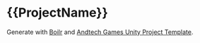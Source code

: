 # {{ProjectName}}
Generate with [Boilr](https://github.com/tmrts/boilr) and [Andtech Games Unity Project Template](https://github.com/AndtechGames/unity-project-template).
